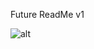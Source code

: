 Future ReadMe v1


![alt]([[https://cdn.discordapp.com/attachments/1198316732088074260/1207080123665219584/Untitled.png?ex=65de57f7&is=65cbe2f7&hm=08b4d1d39ba311d8dbae7dcccd7c5c976dc1049c5225ab3f3015750a94152092&](https://cdn.discordapp.com/attachments/1198316732088074260/1207114691394932786/Untitled_1.png?ex=65de7829&is=65cc0329&hm=8956007e7eb60d93c74454d7f9a341ab9e9da5be4d036bbc72b128d2793721ca&)https://cdn.discordapp.com/attachments/1198316732088074260/1207114691394932786/Untitled_1.png?ex=65de7829&is=65cc0329&hm=8956007e7eb60d93c74454d7f9a341ab9e9da5be4d036bbc72b128d2793721ca&](https://media.discordapp.net/attachments/1198316732088074260/1207114691394932786/Untitled_1.png?ex=65de7829&is=65cc0329&hm=8956007e7eb60d93c74454d7f9a341ab9e9da5be4d036bbc72b128d2793721ca&=&format=webp&quality=lossless&width=1410&height=894)https://media.discordapp.net/attachments/1198316732088074260/1207114691394932786/Untitled_1.png?ex=65de7829&is=65cc0329&hm=8956007e7eb60d93c74454d7f9a341ab9e9da5be4d036bbc72b128d2793721ca&=&format=webp&quality=lossless&width=1410&height=894 "Db Diagram")
